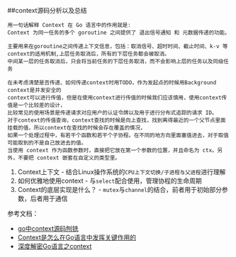 ##context源码分析以及总结

    用一句话解释 Context 在 Go 语言中的作用就是:
    Context 为同一任务的多个 goroutine 之间提供了 退出信号通知 和 元数据传递的功能。

    主要用来在goroutine之间传递上下文信息，包括：取消信号、超时时间、截止时间、k-v 等
    context的适用机制,上层任务取消后，所有的下层任务都会被取消。
    中间某一层的任务取消后，只会将当前任务的下层任务取消，而不会影响上层的任务以及同级任务

    在未考虑清楚是否传递、如何传递context时用TODO，作为发起点的时候用Background
    context是并发安全的
    context可以进行传值，但是在使用context进行传值的时候我们应该慎用，使用context传值是一个比较差的设计，
    比较常见的使用场景是传递请求对应用户的认证令牌以及用于进行分布式追踪的请求 ID。
    对于context的传值查询，context查找的时候是向上查找，找到离得最近的一个父节点里面挂载的值，所以context在查找的时候会存在覆盖的情况，
    如果一个处理过程中，有若干个函数和若干个子协程。在不同的地方向里面塞值进去，对于取值可能取到的不是自己放进去的值。
    当使用 context 作为函数参数时，直接把它放在第一个参数的位置，并且命名为 ctx。另外，不要把 context 嵌套在自定义的类型里。

1. Context上下文 - 结合Linux操作系统的`CPU上下文切换/子进程与父进程`进行理解
2. 如何优雅地使用context - 与`select`配合使用，管理协程的生命周期
3. Context的底层实现是什么？ - `mutex`与`channel`的结合，前者用于初始部分参数，后者用于通信

参考文档：
- [go中context源码刨铣](https://boilingfrog.github.io/2021/02/22/go%E4%B8%ADcontext/)
- [Context是怎么在Go语言中发挥关键作用的](https://juejin.cn/post/7000300756116963342)
- [深度解密Go语言之context](https://mp.weixin.qq.com/s/GpVy1eB5Cz_t-dhVC6BJNw)

  

